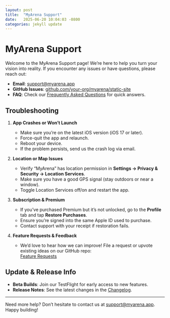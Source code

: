 ```yaml
---
layout: post
title:  "MyArena Support"
date:   2025-06-20 10:04:03 -0800
categories: jekyll update
---
```

# MyArena Support

Welcome to the MyArena Support page! We’re here to help you turn your vision into reality. If you encounter any issues or have questions, please reach out:

- **Email**: [support@myarena.app](mailto:support@myarena.app)  
- **GitHub Issues**: [github.com/your-org/myarena/static-site](https://github.com/your-org/myarena/static-site)  
- **FAQ**: Check our [Frequently Asked Questions](/faq) for quick answers.

## Troubleshooting

1. **App Crashes or Won’t Launch**  
   - Make sure you’re on the latest iOS version (iOS 17 or later).  
   - Force-quit the app and relaunch.  
   - Reboot your device.  
   - If the problem persists, send us the crash log via email.

2. **Location or Map Issues**  
   - Verify “MyArena” has location permission in **Settings → Privacy & Security → Location Services**.  
   - Make sure you have a good GPS signal (stay outdoors or near a window).  
   - Toggle Location Services off/on and restart the app.

3. **Subscription & Premium**  
   - If you’ve purchased Premium but it’s not unlocked, go to the **Profile** tab and tap **Restore Purchases**.  
   - Ensure you’re signed into the same Apple ID used to purchase.  
   - Contact support with your receipt if restoration fails.

4. **Feature Requests & Feedback**  
   - We’d love to hear how we can improve! File a request or upvote existing ideas on our GitHub repo:  
     [Feature Requests](https://github.com/your-org/myarena/static-site/issues/new?labels=feature-request)

## Update & Release Info

- **Beta Builds**: Join our TestFlight for early access to new features.  
- **Release Notes**: See the latest changes in the [Changelog](/changelog).

---

Need more help? Don’t hesitate to contact us at [support@myarena.app](mailto:support@myarena.app). Happy building!